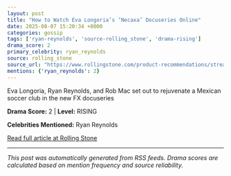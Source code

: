 ```yaml
---
layout: post
title: "How to Watch Eva Longoria’s ‘Necaxa’ Docuseries Online"
date: 2025-08-07 15:20:34 +0000
categories: gossip
tags: ['ryan-reynolds', 'source-rolling_stone', 'drama-rising']
drama_score: 2
primary_celebrity: ryan_reynolds
source: rolling_stone
source_url: "https://www.rollingstone.com/product-recommendations/streaming/how-to-watch-necaxa-docuseries-online-1235401891/"
mentions: {'ryan_reynolds': 2}
---
```


Eva Longoria, Ryan Reynolds, and Rob Mac set out to rejuvenate a Mexican soccer club in the new FX docuseries

**Drama Score:** 2 | **Level:** RISING

**Celebrities Mentioned:** Ryan Reynolds

[Read full article at Rolling Stone](https://www.rollingstone.com/product-recommendations/streaming/how-to-watch-necaxa-docuseries-online-1235401891/)

---
*This post was automatically generated from RSS feeds. Drama scores are calculated based on mention frequency and source reliability.*
